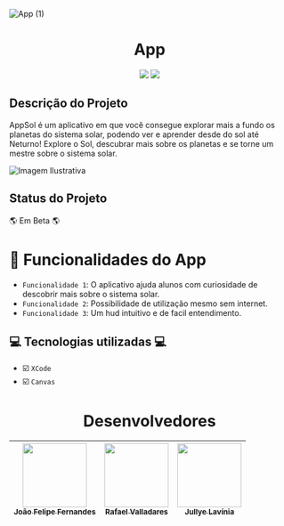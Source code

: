 ![App (1)](https://www.canva.com/design/DAFTgq9u0IE/fwBoSts6Fv9WsUP62TYuPA/edit?utm_content=DAFTgq9u0IE&utm_campaign=designshare&utm_medium=link2&utm_source=sharebutton)


<h1 align="center"> App </h1>

<p align="center">
<img src="https://img.shields.io/badge/Code-Swift-orange"/>
<img src="https://img.shields.io/badge/Coding-Club-blue"/>
</p>

## Descrição do Projeto
AppSol é um aplicativo em que você consegue explorar mais a fundo os planetas do sistema solar, podendo ver e aprender desde do sol até Neturno! Explore o Sol, descubrar mais sobre os planetas e se torne um mestre sobre o sistema solar.

![Imagem Ilustrativa](https://user-images.githubusercontent.com/97364522/202911632-fdab4086-b9bc-404c-8b88-18b221480e61.png)

## Status do Projeto
:earth_americas: Em Beta :earth_americas:

# :milky_way: Funcionalidades do App

- `Funcionalidade 1`: O aplicativo ajuda alunos com curiosidade de descobrir mais sobre o sistema solar.
- `Funcionalidade 2`: Possibilidade de utilização mesmo sem internet.
- `Funcionalidade 3`: Um hud intuitivo e de facil entendimento.

## :computer: Tecnologias utilizadas :computer:

- :ballot_box_with_check: `XCode`
- :ballot_box_with_check: `Canvas`

<h1 align="center"> Desenvolvedores </h1>

| [<img src="https://user-images.githubusercontent.com/97364522/202913479-6b735de6-e44b-4d77-afd3-e08b6c458b79.jpg" width=115><br><sub>João Felipe Fernandes</sub>](https://github.com/LordPinguim) |  [<img src="https://user-images.githubusercontent.com/97364522/204866578-bdadc565-04c4-4328-b7c0-0d4a16c7c54e.jpeg" width=115><br><sub>Rafael Valladares</sub>](https://github.com/Rafaelvalladares) |  [<img src="https://user-images.githubusercontent.com/97364522/204093282-35b1975c-bca8-4118-8adc-85db37b1d324.jpeg" width=115><br><sub>Jullye Lavínia</sub>](https://github.com/LaviniaJ) |
| :---: | :---: | :---: |
